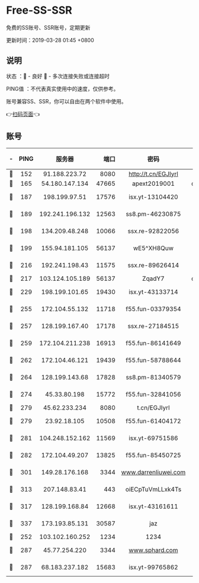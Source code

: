 # Free-SS-SSR

免费的SS账号、SSR账号，定期更新

更新时间：2019-03-28 01:45 +0800

## 说明

状态     ：🙂 - 良好 🙁 - 多次连接失败或连接超时

PING值   ：不代表真实使用中的速度，仅供参考。

账号兼容SS、SSR，你可以自由在两个软件中使用。

👉[扫码页面](https://liesauer.github.io/Free-SS-SSR/)👈

## 账号

|-|PING|服务器|端口|密码|加密方式|区域|
|:----:|:----:|:-----:|-----:|:----:|:----:|:----:|
|🙂|152|91.188.223.72|8080|http://t.cn/EGJIyrl|rc4-md5|RU|
|🙂|165|54.180.147.134|47665|apext2019001|chacha20|KR|
|🙂|187|198.199.97.51|17576|isx.yt-13104420|aes-256-cfb|US|
|🙂|189|192.241.196.132|12563|ss8.pm-46230875|aes-256-cfb|US|
|🙂|198|134.209.48.248|10066|ssx.re-92822056|aes-256-cfb|US|
|🙂|199|155.94.181.105|56137|wE5^XH8Quw|aes-256-cfb|US|
|🙂|216|192.241.198.43|11575|ssx.re-89626414|aes-256-cfb|US|
|🙂|217|103.124.105.189|56137|ZqadY7|chacha20|US|
|🙂|229|198.199.101.65|19430|isx.yt-43133714|aes-256-cfb|US|
|🙂|255|172.104.55.132|11718|f55.fun-03379354|aes-256-cfb|SG|
|🙂|257|128.199.167.40|17178|ssx.re-27184515|aes-256-cfb|SG|
|🙂|259|172.104.211.238|16913|f55.fun-86141649|aes-256-cfb|US|
|🙂|262|172.104.46.121|19439|f55.fun-58788644|aes-256-cfb|SG|
|🙂|264|128.199.143.68|17828|ss8.pm-81340579|aes-256-cfb|SG|
|🙂|274|45.33.80.198|15772|f55.fun-32841056|aes-256-cfb|US|
|🙂|279|45.62.233.234|8080|t.cn/EGJIyrl|rc4-md5|CA|
|🙂|279|23.92.18.105|10508|f55.fun-61404172|aes-256-cfb|US|
|🙂|281|104.248.152.162|11569|isx.yt-69751586|aes-256-cfb|SG|
|🙂|282|172.104.49.207|13825|f55.fun-85450725|aes-256-cfb|SG|
|🙂|301|149.28.176.168|3344|www.darrenliuwei.com|aes-256-cfb|AU|
|🙂|313|207.148.83.41|443|oiECpTuVmLLxk4Ts|aes-256-cfb|AU|
|🙂|317|128.199.168.84|12668|isx.yt-43161611|aes-256-cfb|SG|
|🙂|337|173.193.85.131|30587|jaz|aes-256-cfb|US|
|🙂|252|103.102.160.252|1234|1234|rc4-md5|JP|
|🙂|287|45.77.254.220|3344|www.sphard.com|aes-256-cfb|SG|
|🙂|287|68.183.237.182|15683|isx.yt-99765862|aes-256-cfb|SG|
